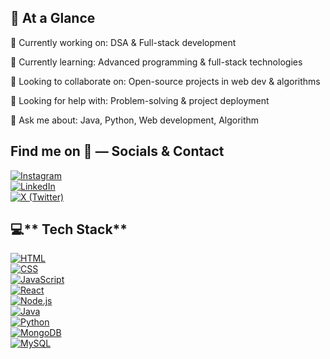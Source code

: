 ## 💫 **At a Glance**

🔭 Currently working on: DSA & Full-stack development

🌱 Currently learning: Advanced programming & full-stack technologies

👯 Looking to collaborate on: Open-source projects in web dev & algorithms

🤔 Looking for help with: Problem-solving & project deployment

💬 Ask me about: Java, Python, Web development, Algorithm

## **Find me on 🔗 — Socials & Contact**

[![Instagram](https://img.shields.io/badge/📸-Instagram-E4405F?style=for-the-badge)](https://instagram.com/saiharini_0910)  
[![LinkedIn](https://img.shields.io/badge/💼-LinkedIn-0077B5?style=for-the-badge)](https://www.linkedin.com/in/sai-harini-monapati-09ab67270)  
[![X (Twitter)](https://img.shields.io/badge/🐦-X_Twitter-1DA1F2?style=for-the-badge)](https://x.com/saiharini_0910)

## 💻** Tech Stack**

[![HTML](https://img.shields.io/badge/🌐-HTML5-E34F26?style=for-the-badge)](#)  
[![CSS](https://img.shields.io/badge/🎨-CSS3-1572B6?style=for-the-badge)](#)  
[![JavaScript](https://img.shields.io/badge/🟨-JavaScript-F7DF1E?style=for-the-badge&logo=javascript&logoColor=black)](#)  
[![React](https://img.shields.io/badge/⚛️-React-61DAFB?style=for-the-badge&logo=react&logoColor=black)](#)  
[![Node.js](https://img.shields.io/badge/🌱-Node.js-339933?style=for-the-badge&logo=node.js&logoColor=white)](#)  
[![Java](https://img.shields.io/badge/☕-Java-007396?style=for-the-badge&logo=java&logoColor=white)](#)  
[![Python](https://img.shields.io/badge/🐍-Python-3776AB?style=for-the-badge&logo=python&logoColor=white)](#)  
[![MongoDB](https://img.shields.io/badge/🍃-MongoDB-47A248?style=for-the-badge&logo=mongodb&logoColor=white)](#)  
[![MySQL](https://img.shields.io/badge/🛢️-MySQL-4479A1?style=for-the-badge&logo=mysql&logoColor=white)](#)



